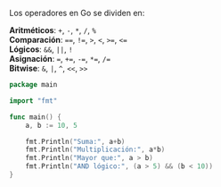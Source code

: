 Los operadores en Go se dividen en:

**Aritméticos**: `+`, `-`, `*`, `/`, `%`  
**Comparación**: `==`, `!=`, `>`, `<`, `>=`, `<=`  
**Lógicos**: `&&`, `||`, `!`  
**Asignación**: `=`, `+=`, `-=`, `*=`, `/=`  
**Bitwise**: `&`, `|`, `^`, `<<`, `>>`

```go
package main

import "fmt"

func main() {
    a, b := 10, 5

    fmt.Println("Suma:", a+b)
    fmt.Println("Multiplicación:", a*b)
    fmt.Println("Mayor que:", a > b)
    fmt.Println("AND lógico:", (a > 5) && (b < 10))
}

```
